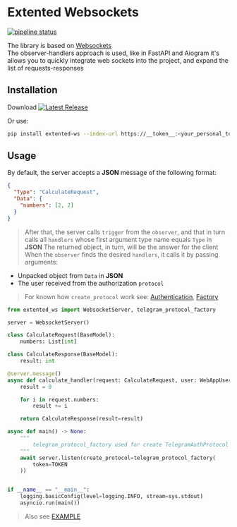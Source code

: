 # Extented Websockets

[![pipeline status](https://gitlab.com/ts-workflow/template/tbot-ts-example-sockets-webapp/badges/main/pipeline.svg?ignore_skipped=true)](https://gitlab.com/ts-workflow/template/tbot-ts-example-sockets-webapp/-/commits/main)

The library is based on [Websockets](https://github.com/python-websockets/websockets/tree/main)<br/>
The observer-handlers approach is used, like in FastAPI and Aiogram it's allows you to quickly integrate web sockets into the project, and expand the list of requests-responses

## Installation

Download [![Latest Release](https://gitlab.com/ts-workflow/template/tbot-ts-example-sockets-webapp/-/badges/release.svg)](https://gitlab.com/ts-workflow/template/tbot-ts-example-sockets-webapp/-/packages/19226878)

Or use:
```sh
pip install extented-ws --index-url https://__token__:<your_personal_token>@gitlab.com/api/v4/projects/51025004/packages/pypi/simple
```

## Usage
By default, the server accepts a **JSON** message of the following format:
```json
{
  "Type": "CalculateRequest",
  "Data": {
    "numbers": [2, 2]
  }
}
```
>After that, the server calls `trigger` from the `observer`, and that in turn calls all `handlers` whose first argument type name equals `Type` in **JSON**
The returned object, in turn, will be the answer for the client
When the `observer` finds the desired `handlers`, it calls it by passing arguments:
- Unpacked object from `Data` in **JSON**
- The user received from the authorization `protocol`

>For known how `create_protocol` work see:         [Authentication](https://websockets.readthedocs.io/en/stable/topics/authentication.html#query-parameter), [Factory](https://websockets.readthedocs.io/en/stable/faq/common.html#how-can-i-pass-arguments-to-a-custom-protocol-subclass)

```python
from extented_ws import WebsocketServer, telegram_protocol_factory

server = WebsocketServer()

class CalculateRequest(BaseModel):
    numbers: List[int]

class CalculateResponse(BaseModel):
    result: int

@server.message()
async def calculate_handler(request: CalculateRequest, user: WebAppUser): # user is optional argument
    result = 0

    for i in request.numbers:
        result += i

    return CalculateResponse(result=result)

async def main() -> None:
    """
        telegram_protocol_factory used for create TelegramAuthProtocol instance with bot token
    """
    await server.listen(create_protocol=telegram_protocol_factory(
        token=TOKEN
    ))


if __name__ == "__main__":
    logging.basicConfig(level=logging.INFO, stream=sys.stdout)
    asyncio.run(main())

```

> Also see [EXAMPLE](https://gitlab.com/ts-workflow/template/tbot-ts-example-sockets-webapp/-/tree/main/example?ref_type=heads)
